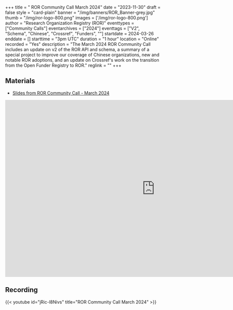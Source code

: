 +++
title = " ROR Community Call March 2024" 
date = "2023-11-30" 
draft = false 
style = "card-plain" 
banner = "/img/banners/ROR_Banner-grey.jpg" 
thumb = "/img/ror-logo-800.png" 
images = ['/img/ror-logo-800.png']
author = "Research Organization Registry (ROR)" 
eventtypes = ["Community Calls"]
eventarchives = ["2024"]
eventtags = ["V2", "Schema", "Chinese", "Crossref", "Funders", ""]
startdate = 2024-03-26
enddate = []
starttime = "3pm UTC"
duration = "1 hour"
location = "Online"
recorded = "Yes"
description = "The March 2024 ROR Community Call includes an update on v2 of the ROR API and schema, a summary of a special project to improve our coverage of Chinese organizations, new and notable ROR adoptions, and an update on Crossref's work on the transition from the Open Funder Registry to ROR."
reglink = ""
+++


## Materials

- [Slides from ROR Community Call - March 2024](https://docs.google.com/presentation/d/e/2PACX-1vSClPfLD6RFUZygywgTK0r_2MsfKV2lebKfZzvtEuCae2P-OpLSkcoiVaV9J4yJ-9afDjonYaeUPSRs/pub?start=false&loop=false&delayms=3000)

<iframe src="https://docs.google.com/presentation/d/e/2PACX-1vSClPfLD6RFUZygywgTK0r_2MsfKV2lebKfZzvtEuCae2P-OpLSkcoiVaV9J4yJ-9afDjonYaeUPSRs/embed?start=false&loop=false&delayms=3000" frameborder="0" width="960" height="569" allowfullscreen="true" mozallowfullscreen="true" webkitallowfullscreen="true"></iframe>

## Recording 

{{< youtube id="jRic-l8Nivs" title="ROR Community Call March 2024" >}}
